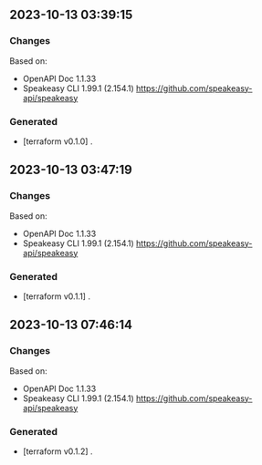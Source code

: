 

## 2023-10-13 03:39:15
### Changes
Based on:
- OpenAPI Doc 1.1.33 
- Speakeasy CLI 1.99.1 (2.154.1) https://github.com/speakeasy-api/speakeasy
### Generated
- [terraform v0.1.0] .

## 2023-10-13 03:47:19
### Changes
Based on:
- OpenAPI Doc 1.1.33 
- Speakeasy CLI 1.99.1 (2.154.1) https://github.com/speakeasy-api/speakeasy
### Generated
- [terraform v0.1.1] .

## 2023-10-13 07:46:14
### Changes
Based on:
- OpenAPI Doc 1.1.33 
- Speakeasy CLI 1.99.1 (2.154.1) https://github.com/speakeasy-api/speakeasy
### Generated
- [terraform v0.1.2] .